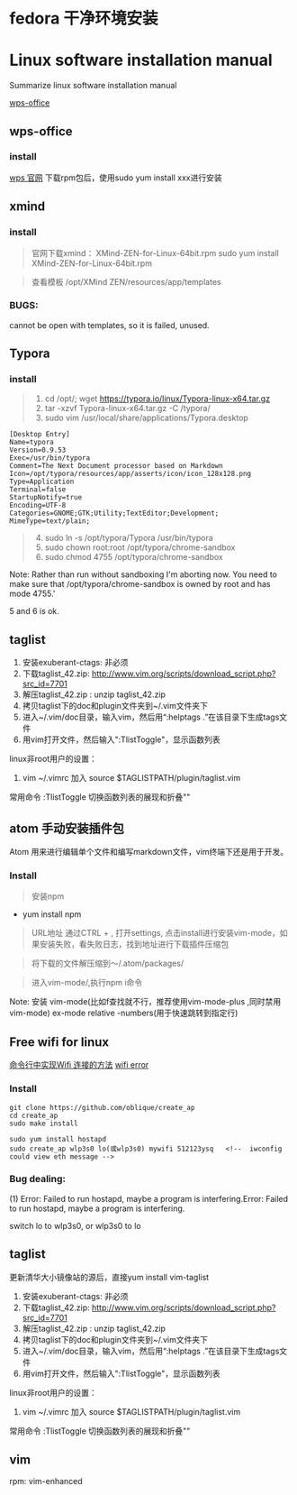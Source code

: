 # fedora 干净环境安装


# Linux software installation manual
Summarize linux software installation manual

[wps-office](#wps-office-id)


## <a id="wps-office-id">wps-office</a>
### install
[wps 官网](https://www.wps.cn/product/wpslinux)
下载rpm包后，使用sudo yum install xxx进行安装

## **xmind**
### install
> 官网下载xmind： XMind-ZEN-for-Linux-64bit.rpm
> sudo yum install  XMind-ZEN-for-Linux-64bit.rpm

> 查看模板 /opt/XMind ZEN/resources/app/templates

### BUGS:
cannot be open with templates, so it is failed, unused.


## **Typora**

### install
> 1. cd /opt/;  wget https://typora.io/linux/Typora-linux-x64.tar.gz
> 2. tar -xzvf Typora-linux-x64.tar.gz -C /typora/
> 3. sudo vim /usr/local/share/applications/Typora.desktop

```
[Desktop Entry]
Name=typora
Version=0.9.53
Exec=/usr/bin/typora
Comment=The Next Document processor based on Markdown
Icon=/opt/typora/resources/app/asserts/icon/icon_128x128.png
Type=Application
Terminal=false
StartupNotify=true
Encoding=UTF-8
Categories=GNOME;GTK;Utility;TextEditor;Development;
MimeType=text/plain;

```

> 4. sudo ln -s /opt/typora/Typora /usr/bin/typora
> 5. sudo chown root:root /opt/typora/chrome-sandbox
> 6. sudo chmod 4755 /opt/typora/chrome-sandbox


Note:
Rather than run without sandboxing I'm aborting now.
You need to make sure that /opt/typora/chrome-sandbox is owned by root and has mode 4755.'

5 and 6 is ok.


## taglist
1.  安装exuberant-ctags: 非必须
2.  下载taglist_42.zip: http://www.vim.org/scripts/download_script.php?src_id=7701
3.  解压taglist_42.zip : unzip taglist_42.zip
4.  拷贝taglist下的doc和plugin文件夹到~/.vim文件夹下
5.  进入~/.vim/doc目录，输入vim，然后用“:helptags .”在该目录下生成tags文件
6.  用vim打开文件，然后输入":TlistToggle"，显示函数列表

linux非root用户的设置：
1. vim ~/.vimrc
加入 source $TAGLISTPATH/plugin/taglist.vim

常用命令
:TlistToggle 切换函数列表的展现和折叠""



## atom 手动安装插件包
Atom 用来进行编辑单个文件和编写markdown文件，vim终端下还是用于开发。

### Install
> 安装npm
+ yum install npm

> URL地址
通过CTRL + , 打开settings, 点击install进行安装vim-mode，如果安装失败，看失败日志，找到地址进行下载插件压缩包

> 将下载的文件解压缩到～/.atom/packages/

> 进入vim-mode/,执行npm i命令

Note:
安装 vim-mode(比如f查找就不行，推荐使用vim-mode-plus ,同时禁用vim-mode) ex-mode  relative -numbers(用于快速跳转到指定行)


## Free wifi for linux
[命令行中实现Wifi 连接的方法](https://www.jb51.net/LINUXjishu/234506.html)
[wifi error](https://raspberrypi.stackexchange.com/questions/31507/proper-configuration-for-wpa-supplicant-conf)

### Install
```
git clone https://github.com/oblique/create_ap
cd create_ap
sudo make install

sudo yum install hostapd
sudo create_ap wlp3s0 lo(或wlp3s0) mywifi 512123ysq   <!--  iwconfig could view eth message -->
```


### Bug dealing:
(1) Error: Failed to run hostapd, maybe a program is interfering.Error: Failed to run hostapd, maybe a program is interfering.

switch lo to wlp3s0, or wlp3s0 to lo


## taglist
更新清华大小镜像站的源后，直接yum install vim-taglist

1.  安装exuberant-ctags: 非必须
2.  下载taglist_42.zip: http://www.vim.org/scripts/download_script.php?src_id=7701
3.  解压taglist_42.zip : unzip taglist_42.zip
4.  拷贝taglist下的doc和plugin文件夹到~/.vim文件夹下
5.  进入~/.vim/doc目录，输入vim，然后用“:helptags .”在该目录下生成tags文件
6.  用vim打开文件，然后输入":TlistToggle"，显示函数列表

linux非root用户的设置：
1. vim ~/.vimrc
加入 source $TAGLISTPATH/plugin/taglist.vim

常用命令
:TlistToggle 切换函数列表的展现和折叠""

## vim
rpm: vim-enhanced
